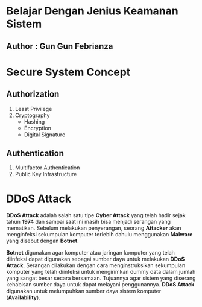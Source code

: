 # Belajar Dengan Jenius Keamanan Sistem

## Author : Gun Gun Febrianza



# Secure System Concept

## Authorization

1. Least Privilege
2. Cryptography
   - Hashing
   - Encryption
   - Digital Signature

## Authentication

1. Multifactor Authentication
2. Public Key Infrastructure



# DDoS Attack

**DDoS Attack** adalah salah satu tipe **Cyber Attack** yang telah hadir sejak tahun **1974** dan sampai saat ini masih bisa menjadi serangan yang mematikan. Sebelum melakukan penyerangan, seorang **Attacker** akan menginfeksi sekumpulan komputer terlebih dahulu menggunakan **Malware** yang disebut dengan **Botnet**. 

**Botnet** digunakan agar komputer atau jaringan komputer yang telah diinfeksi dapat digunakan sebagai sumber daya untuk melakukan **DDoS Attack**. Serangan dilakukan dengan cara menginstruksikan sekumpulan komputer yang telah diinfeksi untuk mengirimkan dummy data dalam jumlah yang sangat besar secara bersamaan.  Tujuannya agar sistem yang diserang kehabisan sumber daya untuk dapat melayani penggunannya. **DDoS Attack** digunakan untuk melumpuhkan sumber daya sistem komputer (**Availability**).
